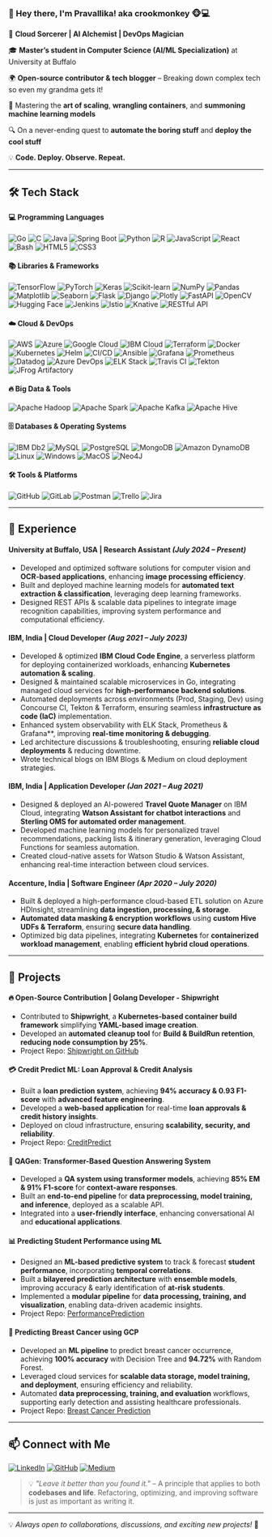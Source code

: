 ### 👋 Hey there, I'm Pravallika! aka **crookmonkey** 🐵💻  



🎩 **Cloud Sorcerer | AI Alchemist | DevOps Magician**  

🎓 **Master’s student in Computer Science (AI/ML Specialization)** at University at Buffalo  

🌍 **Open-source contributor & tech blogger** – Breaking down complex tech so even my grandma gets it!  

🌌 Mastering the **art of scaling**, **wrangling containers**, and **summoning machine learning models**  

🔍 On a never-ending quest to **automate the boring stuff** and **deploy the cool stuff**  

💡 **Code. Deploy. Observe. Repeat.**  


---

## 🛠️ Tech Stack  


#### 💻 Programming Languages  
![Go](https://img.shields.io/badge/-Go-00ADD8?logo=go&logoColor=white&style=for-the-badge) ![C](https://img.shields.io/badge/-C-A8B9CC?logo=c&logoColor=white&style=for-the-badge) ![Java](https://img.shields.io/badge/-Java-007396?logo=java&logoColor=white&style=for-the-badge) ![Spring Boot](https://img.shields.io/badge/-Spring%20Boot-6DB33F?logo=springboot&logoColor=white&style=for-the-badge)  ![Python](https://img.shields.io/badge/-Python-3776AB?logo=python&logoColor=white&style=for-the-badge) ![R](https://img.shields.io/badge/-R-276DC3?logo=r&logoColor=white&style=for-the-badge) ![JavaScript](https://img.shields.io/badge/-JavaScript-F7DF1E?logo=javascript&logoColor=black&style=for-the-badge) ![React](https://img.shields.io/badge/-React-61DAFB?logo=react&logoColor=black&style=for-the-badge)  ![Bash](https://img.shields.io/badge/-Bash-5391FE?logo=Bash&logoColor=white&style=for-the-badge)  ![HTML5](https://img.shields.io/badge/-HTML5-E34F26?logo=html5&logoColor=white&style=for-the-badge)  ![CSS3](https://img.shields.io/badge/-CSS3-1572B6?logo=css3&logoColor=white&style=for-the-badge)  


#### 📚 Libraries & Frameworks  
![TensorFlow](https://img.shields.io/badge/-TensorFlow-FF6F00?logo=tensorflow&logoColor=white&style=for-the-badge)  ![PyTorch](https://img.shields.io/badge/-PyTorch-EE4C2C?logo=pytorch&logoColor=white&style=for-the-badge)  ![Keras](https://img.shields.io/badge/-Keras-D00000?logo=keras&logoColor=white&style=for-the-badge)  ![Scikit-learn](https://img.shields.io/badge/-Scikit%20Learn-F7931E?logo=scikitlearn&logoColor=white&style=for-the-badge)  ![NumPy](https://img.shields.io/badge/-NumPy-013243?logo=numpy&logoColor=white&style=for-the-badge)  ![Pandas](https://img.shields.io/badge/-Pandas-150458?logo=pandas&logoColor=white&style=for-the-badge)  ![Matplotlib](https://img.shields.io/badge/-Matplotlib-11557C?logo=matplotlib&logoColor=white&style=for-the-badge)  ![Seaborn](https://img.shields.io/badge/-Seaborn-0099CC?logo=seaborn&logoColor=white&style=for-the-badge)  ![Flask](https://img.shields.io/badge/-Flask-000000?logo=flask&logoColor=white&style=for-the-badge)  ![Django](https://img.shields.io/badge/-Django-092E20?logo=django&logoColor=white&style=for-the-badge)  ![Plotly](https://img.shields.io/badge/-Plotly-3F4F75?logo=plotly&logoColor=white&style=for-the-badge)  ![FastAPI](https://img.shields.io/badge/-FastAPI-009688?logo=fastapi&logoColor=white&style=for-the-badge) ![OpenCV](https://img.shields.io/badge/-OpenCV-5C3EE8?logo=opencv&logoColor=white&style=for-the-badge)  ![Hugging Face](https://img.shields.io/badge/-Hugging%20Face-FFB000?logo=huggingface&logoColor=white&style=for-the-badge)   ![Jenkins](https://img.shields.io/badge/-Jenkins-D24939?logo=jenkins&logoColor=white&style=for-the-badge)  ![Istio](https://img.shields.io/badge/-Istio-466BB0?logo=istio&logoColor=white&style=for-the-badge)  ![Knative](https://img.shields.io/badge/-Knative-0097A7?logo=knative&logoColor=white&style=for-the-badge)  ![RESTful API](https://img.shields.io/badge/-RESTful%20API-005571?logo=api&logoColor=white&style=for-the-badge)  


#### ☁️ Cloud & DevOps  
![AWS](https://img.shields.io/badge/-AWS-232F3E?logo=amazonaws&logoColor=white&style=for-the-badge)  ![Azure](https://img.shields.io/badge/-Azure-0078D4?logo=microsoftazure&logoColor=white&style=for-the-badge)  ![Google Cloud](https://img.shields.io/badge/-GoogleCloud-4285F4?logo=googlecloud&logoColor=white&style=for-the-badge)  ![IBM Cloud](https://img.shields.io/badge/-IBM%20Cloud-1261FE?logo=ibmcloud&logoColor=white&style=for-the-badge)  ![Terraform](https://img.shields.io/badge/-Terraform-623CE4?logo=terraform&logoColor=white&style=for-the-badge)  ![Docker](https://img.shields.io/badge/-Docker-2496ED?logo=docker&logoColor=white&style=for-the-badge)  ![Kubernetes](https://img.shields.io/badge/-Kubernetes-326CE5?logo=kubernetes&logoColor=white&style=for-the-badge)  ![Helm](https://img.shields.io/badge/-Helm-0F1689?logo=helm&logoColor=white&style=for-the-badge)  ![CI/CD](https://img.shields.io/badge/-CI/CD-FFCA28?logo=githubactions&logoColor=black&style=for-the-badge)  ![Ansible](https://img.shields.io/badge/-Ansible-EE0000?logo=ansible&logoColor=white&style=for-the-badge)  ![Grafana](https://img.shields.io/badge/-Grafana-F46800?logo=grafana&logoColor=white&style=for-the-badge)  ![Prometheus](https://img.shields.io/badge/-Prometheus-E6522C?logo=prometheus&logoColor=white&style=for-the-badge)  ![Datadog](https://img.shields.io/badge/-Datadog-632CA6?logo=datadog&logoColor=white&style=for-the-badge)  ![Azure DevOps](https://img.shields.io/badge/-Azure%20DevOps-0078D7?logo=azuredevops&logoColor=white&style=for-the-badge)  ![ELK Stack](https://img.shields.io/badge/-ELK%20Stack-005571?logo=elasticstack&logoColor=white&style=for-the-badge)  ![Travis CI](https://img.shields.io/badge/-Travis%20CI-3EAAAF?logo=travisci&logoColor=white&style=for-the-badge)  ![Tekton](https://img.shields.io/badge/-Tekton-FAA21B?logo=tekton&logoColor=white&style=for-the-badge)  ![JFrog Artifactory](https://img.shields.io/badge/-JFrog-41BF47?logo=jfrog&logoColor=white&style=for-the-badge)  


#### 🔥 Big Data & Tools  
![Apache Hadoop](https://img.shields.io/badge/-Apache%20Hadoop-66CCFF?logo=apachehadoop&logoColor=white&style=for-the-badge)  ![Apache Spark](https://img.shields.io/badge/-Apache%20Spark-E25A1C?logo=apachespark&logoColor=white&style=for-the-badge)  ![Apache Kafka](https://img.shields.io/badge/-Apache%20Kafka-231F20?logo=apachekafka&logoColor=white&style=for-the-badge)  ![Apache Hive](https://img.shields.io/badge/-Apache%20Hive-FDEE21?logo=apachehive&logoColor=black&style=for-the-badge)  

#### 🗄️ Databases & Operating Systems  
![IBM Db2](https://img.shields.io/badge/-IBM%20Db2-00758F?logo=ibm&logoColor=white&style=for-the-badge)  ![MySQL](https://img.shields.io/badge/-MySQL-4479A1?logo=mysql&logoColor=white&style=for-the-badge)  ![PostgreSQL](https://img.shields.io/badge/-PostgreSQL-336791?logo=postgresql&logoColor=white&style=for-the-badge)  ![MongoDB](https://img.shields.io/badge/-MongoDB-47A248?logo=mongodb&logoColor=white&style=for-the-badge) ![Amazon DynamoDB](https://img.shields.io/badge/-Amazon%20DynamoDB-4053D6?logo=amazondynamodb&logoColor=white&style=for-the-badge)   ![Linux](https://img.shields.io/badge/-Linux-FCC624?logo=linux&logoColor=black&style=for-the-badge)  ![Windows](https://img.shields.io/badge/-Windows-0078D6?logo=windows&logoColor=white&style=for-the-badge)  ![MacOS](https://img.shields.io/badge/-MacOS-000000?logo=macos&logoColor=white&style=for-the-badge) ![Neo4J](https://img.shields.io/badge/-Neo4J-008CC1?logo=neo4j&logoColor=white&style=for-the-badge)  


#### 🛠️ Tools & Platforms  

![GitHub](https://img.shields.io/badge/-GitHub-181717?logo=github&logoColor=white&style=for-the-badge)  ![GitLab](https://img.shields.io/badge/-GitLab-FC6D26?logo=gitlab&logoColor=white&style=for-the-badge)  ![Postman](https://img.shields.io/badge/-Postman-FF6C37?logo=postman&logoColor=white&style=for-the-badge)  ![Trello](https://img.shields.io/badge/-Trello-0079BF?logo=trello&logoColor=white&style=for-the-badge)  ![Jira](https://img.shields.io/badge/-Jira-0052CC?logo=jirasoftware&logoColor=white&style=for-the-badge)  


---




## 💼 Experience  

#### **University at Buffalo, USA** | Research Assistant *(July 2024 – Present)*  
- Developed and optimized software solutions for computer vision and **OCR-based applications**, enhancing **image processing efficiency**.
- Built and deployed machine learning models for **automated text extraction & classification**, leveraging deep learning frameworks.
- Designed REST APIs & scalable data pipelines to integrate image recognition capabilities, improving system performance and computational efficiency.



#### **IBM, India** | Cloud Developer *(Aug 2021 – July 2023)*  

- Developed & optimized **IBM Cloud Code Engine**, a serverless platform for deploying containerized workloads, enhancing **Kubernetes automation & scaling**.  
- Designed & maintained scalable microservices in Go, integrating managed cloud services for **high-performance backend solutions**.  
- Automated deployments across environments (Prod, Staging, Dev) using Concourse CI, Tekton & Terraform, ensuring seamless **infrastructure as code (IaC)** implementation.  
- Enhanced system observability with ELK Stack, Prometheus & Grafana**, improving **real-time monitoring & debugging**.  
- Led architecture discussions & troubleshooting, ensuring **reliable cloud deployments** & reducing downtime.  
- Wrote technical blogs on IBM Blogs & Medium on cloud deployment strategies.  



#### **IBM, India** | Application Developer *(Jan 2021 – Aug 2021)*  

- Designed & deployed an AI-powered **Travel Quote Manager** on IBM Cloud, integrating **Watson Assistant for chatbot interactions** and **Sterling OMS for automated order management**.  
- Developed machine learning models for personalized travel recommendations, packing lists & itinerary generation, leveraging Cloud Functions for seamless automation.  
- Created cloud-native assets for Watson Studio & Watson Assistant, enhancing real-time interaction between cloud services.  



#### **Accenture, India** | Software Engineer *(Apr 2020 – July 2020)*  

- Built & deployed a high-performance cloud-based ETL solution on Azure HDInsight, streamlining **data ingestion, processing, & storage**.  
- **Automated data masking & encryption workflows** using **custom Hive UDFs & Terraform**, ensuring **secure data handling**.  
- Optimized big data pipelines, integrating **Kubernetes** for **containerized workload management**, enabling **efficient hybrid cloud operations**.  



---

## 🚀 Projects  

#### 🔥 Open-Source Contribution | **Golang Developer - Shipwright**  
- Contributed to **Shipwright**, a **Kubernetes-based container build framework** simplifying **YAML-based image creation**.  
- Developed an **automated cleanup tool** for **Build & BuildRun retention**, **reducing node consumption by 25%**.  
- Project Repo: [Shipwright on GitHub](https://github.com/shipwright-io/build)

#### 💳 Credit Predict ML: Loan Approval & Credit Analysis  
- Built a **loan prediction system**, achieving **94% accuracy & 0.93 F1-score** with **advanced feature engineering**.  
- Developed a **web-based application** for real-time **loan approvals & credit history insights**.  
- Deployed on cloud infrastructure, ensuring **scalability, security, and reliability**.  
- Project Repo: [CreditPredict](https://github.com/pdinduku/CreditPredictML-AnalyzeInsights)


#### 🤖 QAGen: Transformer-Based Question Answering System  
- Developed a **QA system using transformer models**, achieving **85% EM & 91% F1-score** for **context-aware responses**.  
- Built an **end-to-end pipeline** for **data preprocessing, model training, and inference**, deployed as a scalable API.  
- Integrated into a **user-friendly interface**, enhancing conversational AI and **educational applications**.  


#### 📊 Predicting Student Performance using ML  
- Designed an **ML-based predictive system** to track & forecast **student performance**, incorporating **temporal correlations**.  
- Built a **bilayered prediction architecture** with **ensemble models**, improving accuracy & early identification of **at-risk students**.  
- Implemented a **modular pipeline** for **data processing, training, and visualization**, enabling data-driven academic insights.  
- Project Repo: [PerformancePrediction](https://github.com/pdinduku/Predicting-Student-Performance-ML)


#### 🏥 Predicting Breast Cancer using GCP  
- Developed an **ML pipeline** to predict breast cancer occurrence, achieving **100% accuracy** with Decision Tree and **94.72%** with Random Forest.  
- Leveraged cloud services for **scalable data storage, model training, and deployment**, ensuring efficiency and reliability.  
- Automated **data preprocessing, training, and evaluation** workflows, supporting early detection and assisting healthcare professionals.
- Project Repo: [Breast Cancer Prediction](https://github.com/pdinduku/Predicting-Breast-Cancer-using-GCP) 


---

## 📫 Connect with Me  

[![LinkedIn](https://img.shields.io/badge/LinkedIn-%230077B5.svg?style=for-the-badge&logo=linkedin&logoColor=white)](https://linkedin.com/in/pravallika-dindukurthi)  [![GitHub](https://img.shields.io/badge/GitHub-%2312100E.svg?style=for-the-badge&logo=github&logoColor=white)](https://github.com/pdinduku)  [![Medium](https://img.shields.io/badge/Medium-%23000000.svg?style=for-the-badge&logo=medium&logoColor=white)](https://medium.com/@dindukurthi.pravallika)  

> 💡 *"Leave it better than you found it."* – A principle that applies to both **codebases and life**. Refactoring, optimizing, and improving software is just as important as writing it.

---

💡 *Always open to collaborations, discussions, and exciting new projects!* 🚀  
